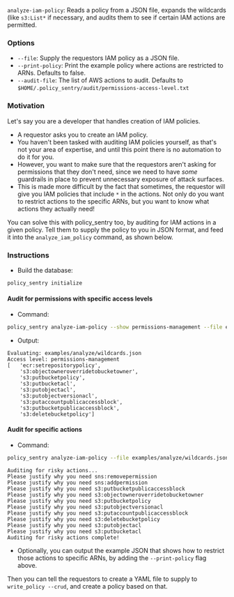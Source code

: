 
`analyze-iam-policy`: Reads a policy from a JSON file, expands the wildcards (like `s3:List*` if necessary, and audits them to see if certain IAM actions are permitted.

### Options

* `--file`: Supply the requestors IAM policy as a JSON file.
* `--print-policy`: Print the example policy where actions are restricted to ARNs. Defaults to false.
* `--audit-file`: The list of AWS actions to audit. Defaults to `$HOME/.policy_sentry/audit/permissions-access-level.txt`

### Motivation

Let's say you are a developer that handles creation of IAM policies.
* A requestor asks you to create an IAM policy. 
* You haven't been tasked with auditing IAM policies yourself, as that's not your area of expertise, and until this point there is no automation to do it for you.
* However, you want to make sure that the requestors aren't asking for permissions that they don't need, since we need to have *some* guardrails in place to prevent unnecessary exposure of attack surfaces.
* This is made more difficult by the fact that sometimes, the requestor will give you IAM policies that include `*` in the actions. Not only do you want to restrict actions to the specific ARNs, but you want to know what actions they actually need!

You can solve this with policy_sentry too, by auditing for IAM actions in a given policy. Tell them to supply the policy to you in JSON format, and feed it into the `analyze_iam_policy` command, as shown below.

### Instructions

* Build the database:

```bash
policy_sentry initialize
```

#### Audit for permissions with specific access levels

* Command:

```bash
policy_sentry analyze-iam-policy --show permissions-management --file examples/analyze/wildcards.json
```

* Output:

```text
Evaluating: examples/analyze/wildcards.json
Access level: permissions-management
[   'ecr:setrepositorypolicy',
    's3:objectowneroverridetobucketowner',
    's3:putbucketpolicy',
    's3:putbucketacl',
    's3:putobjectacl',
    's3:putobjectversionacl',
    's3:putaccountpublicaccessblock',
    's3:putbucketpublicaccessblock',
    's3:deletebucketpolicy']

```

#### Audit for specific actions

* Command:

```bash
policy_sentry analyze-iam-policy --file examples/analyze/wildcards.json
```

```text
Auditing for risky actions...
Please justify why you need sns:removepermission
Please justify why you need sns:addpermission
Please justify why you need s3:putbucketpublicaccessblock
Please justify why you need s3:objectowneroverridetobucketowner
Please justify why you need s3:putbucketpolicy
Please justify why you need s3:putobjectversionacl
Please justify why you need s3:putaccountpublicaccessblock
Please justify why you need s3:deletebucketpolicy
Please justify why you need s3:putobjectacl
Please justify why you need s3:putbucketacl
Auditing for risky actions complete!
```

* Optionally, you can output the example JSON that shows how to restrict those actions to specific ARNs, by adding the `--print-policy` flag above.

Then you can tell the requestors to create a YAML file to supply to `write_policy --crud`, and create a policy based on that.
